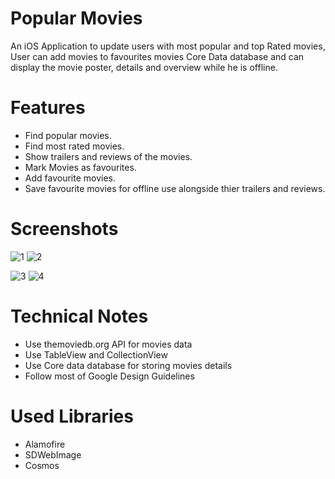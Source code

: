 # Popular Movies
An iOS Application to update users with most popular and top Rated movies, 
User can add movies to favourites movies Core Data database and can display the movie poster, details and overview while he is offline.

# Features
- Find popular movies.
- Find most rated movies.
- Show trailers and reviews of the movies.
- Mark Movies as favourites.
- Add favourite movies.
- Save favourite movies for offline use alongside thier trailers and reviews.

# Screenshots
![1](https://user-images.githubusercontent.com/23015521/56775598-967eaa80-677c-11e9-90b3-93613cc5fbea.png) 
![2](https://user-images.githubusercontent.com/23015521/56775610-ac8c6b00-677c-11e9-99ec-6caadb12e429.png)
  
![3](https://user-images.githubusercontent.com/23015521/56775619-b7df9680-677c-11e9-81f6-8ecb83a304ff.png)
![4](https://user-images.githubusercontent.com/23015521/56775629-c0d06800-677c-11e9-924a-e1d1d82197f3.png)

# Technical Notes
- Use themoviedb.org API for movies data
- Use TableView and CollectionView
- Use Core data database for storing movies details
- Follow most of Google Design Guidelines

# Used Libraries
- Alamofire
- SDWebImage 
- Cosmos


